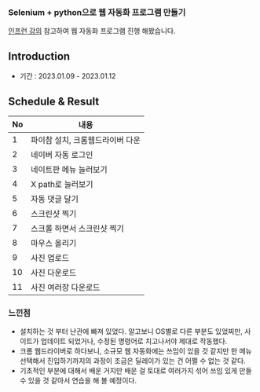### Selenium + python으로 웹 자동화 프로그램 만들기
[인프런 강의](https://www.inflearn.com/course/%EC%9B%B9%EC%9E%90%EB%8F%99%ED%99%94-%ED%8C%8C%EC%9D%B4%EC%8D%AC-%EC%85%80%EB%A0%88%EB%8B%88%EC%9B%80#) 참고하여 웹 자동화 프로그램 진행 해봤습니다.


## Introduction
- 기간 : 2023.01.09 - 2023.01.12

## Schedule & Result
|No|내용|
|------|---|
|1|파이참 설치, 크롬웹드라이버 다운|
|2|네이버 자동 로그인|
|3|네이트판 메뉴 눌러보기|
|4|X path로 눌러보기|
|5|자동 댓글 달기|
|6|스크린샷 찍기|
|7|스크롤 하면서 스크린샷 찍기|
|8|마우스 올리기|
|9|사진 업로드|
|10|사진 다운로드|
|11|사진 여러장 다운로드|

### 느낀점
- 설치하는 것 부터 난관에 빠져 있었다. 알고보니 OS별로 다른 부분도 있었찌만, 사이트가 업데이트 되었거나, 수정된 명령어로 치고나서야 제대로 작동했다.
- 크롬 웹드라이버로 하다보니, 소규모 웹 자동화에는 쓰임이 있을 것 같지만 한 메뉴 선택해서 진입하기까지의 과정이 조금은 딜레이가 있는 건 어쩔 수 없는 것 같다.
- 기초적인 부분에 대해서 배운 거지만 배운 걸 토대로 여러가지 섞어 쓰임 있게 만들 수 있을 것 같아서 연습을 해 볼 예정이다.
